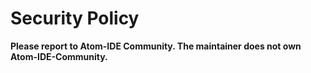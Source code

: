 # Security Policy
**Please report to Atom-IDE Community. The maintainer does not own Atom-IDE-Community.**
